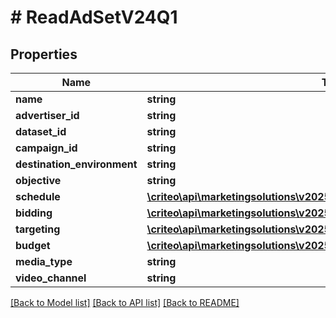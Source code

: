 # # ReadAdSetV24Q1

## Properties

Name | Type | Description | Notes
------------ | ------------- | ------------- | -------------
**name** | **string** |  | [optional]
**advertiser_id** | **string** |  | [optional]
**dataset_id** | **string** |  | [optional]
**campaign_id** | **string** |  | [optional]
**destination_environment** | **string** |  | [optional]
**objective** | **string** |  | [optional]
**schedule** | [**\criteo\api\marketingsolutions\v2025_01\Model\ReadAdSetScheduleV24Q1**](ReadAdSetScheduleV24Q1.md) |  | [optional]
**bidding** | [**\criteo\api\marketingsolutions\v2025_01\Model\ReadAdSetBiddingV24Q1**](ReadAdSetBiddingV24Q1.md) |  | [optional]
**targeting** | [**\criteo\api\marketingsolutions\v2025_01\Model\AdSetTargetingV24Q1**](AdSetTargetingV24Q1.md) |  | [optional]
**budget** | [**\criteo\api\marketingsolutions\v2025_01\Model\ReadAdSetBudgetV24Q1**](ReadAdSetBudgetV24Q1.md) |  | [optional]
**media_type** | **string** |  | [optional]
**video_channel** | **string** |  | [optional]

[[Back to Model list]](../../README.md#models) [[Back to API list]](../../README.md#endpoints) [[Back to README]](../../README.md)
